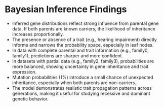 # Bayesian Inference Findings

- Inferred gene distributions reflect strong influence from parental gene data. If both parents are known carriers, the likelihood of inheritance increases proportionally.
- The presence or absence of a trait (e.g., hearing impairment) directly informs and narrows the probability space, especially in leaf nodes.
- In data with complete parental and trait information (e.g., family0, family1), predictions are sharper and more confident.
- In datasets with partial data (e.g., family2, family3), probabilities are more balanced, showing uncertainty in gene inheritance and trait expression.
- Mutation probabilities (1%) introduce a small chance of unexpected inheritance, especially when both parents are non-carriers.
- The model demonstrates realistic trait propagation patterns across generations, making it useful for studying recessive and dominant genetic behavior.
